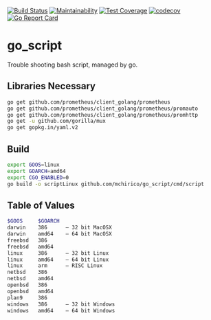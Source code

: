 [![Build Status](https://travis-ci.org/mchirico/go_script.svg?branch=master)](https://travis-ci.org/mchirico/go_script)
[![Maintainability](https://api.codeclimate.com/v1/badges/9451bd1a6c801dd5eedb/maintainability)](https://codeclimate.com/github/mchirico/go_script/maintainability)
[![Test Coverage](https://api.codeclimate.com/v1/badges/9451bd1a6c801dd5eedb/test_coverage)](https://codeclimate.com/github/mchirico/go_script/test_coverage)
[![codecov](https://codecov.io/gh/mchirico/go_script/branch/master/graph/badge.svg)](https://codecov.io/gh/mchirico/go_script)
[![Go Report Card](https://goreportcard.com/badge/github.com/mchirico/go_script)](https://goreportcard.com/report/github.com/mchirico/go_script)
# go_script
Trouble shooting bash script, managed by go.




## Libraries Necessary

```bash
go get github.com/prometheus/client_golang/prometheus
go get github.com/prometheus/client_golang/prometheus/promauto
go get github.com/prometheus/client_golang/prometheus/promhttp
go get -u github.com/gorilla/mux
go get gopkg.in/yaml.v2

```

## Build

```bash
export GOOS=linux
export GOARCH=amd64
export CGO_ENABLED=0
go build -o scriptLinux github.com/mchirico/go_script/cmd/script

```

## Table of Values

```bash
$GOOS     $GOARCH
darwin    386      – 32 bit MacOSX
darwin    amd64    – 64 bit MacOSX
freebsd   386
freebsd   amd64
linux     386      – 32 bit Linux
linux     amd64    – 64 bit Linux
linux     arm      – RISC Linux
netbsd    386
netbsd    amd64
openbsd   386
openbsd   amd64
plan9     386
windows   386      – 32 bit Windows
windows   amd64    – 64 bit Windows
```